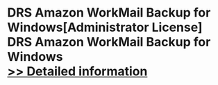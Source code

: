 # DRS Amazon WorkMail Backup for Windows[Administrator License]<br />DRS Amazon WorkMail Backup for Windows<br />[>> Detailed information](https://secure.shareit.com/shareit/product.html?productid=301004432&affiliateid=200057808)